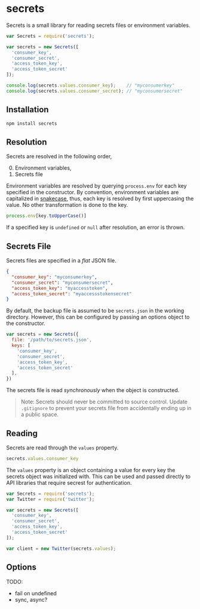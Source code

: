 # secrets

Secrets is a small library for reading secrets files or environment variables.

```javascript
var Secrets = require('secrets');

var secrets = new Secrets([
  'consumer_key',
  'consumer_secret',
  'access_token_key',
  'access_token_secret'
]);

console.log(secrets.values.consumer_key);    // "myconsumerkey"
console.log(secrets.values.consumer_secret); // "myconsumersecret"
```

## Installation

```sh
npm install secrets
```

## Resolution

Secrets are resolved in the following order,

0. Environment variables,
0. Secrets file

Environment variables are resolved by querying `process.env` for each key
specified in the constructor. By convention, environment variables are
capitalized in [snakecase][snakecase], thus, each key is resolved by first
uppercasing the value. No other transformation is done to the key.

```javascript
process.env[key.toUpperCase()]
```

If a specified key is `undefined` or `null` after resolution, an error
is thrown.

## Secrets File

Secrets files are specified in a _flat_ JSON file.

```json
{
  "consumer_key": "myconsumerkey",
  "consumer_secret": "myconsumersecret",
  "access_token_key": "myaccesstoken",
  "access_token_secret": "myaccessstokensecret"
}
```

By default, the backup file is assumed to be `secrets.json` in the working
directory. However, this can be configured by passing an options object to the
constructor.

```javascript
var secrets = new Secrets({
  file: '/path/to/secrets.json',
  keys: [
    'consumer_key',
    'consumer_secret',
    'access_token_key',
    'access_token_secret'
  ],
})
```

The secrets file is read _synchronously_ when the object is constructed.

> Note: Secrets should never be committed to source control. Update `.gitignore`
> to prevent your secrets file from accidentally ending up in a public space.

## Reading

Secrets are read through the `values` property.

```javascript
secrets.values.consumer_key
```

The `values` property is an object containing a value for every key the
secrets object was initialized with. This can be used and passed directly
to API libraries that require secrest for authentication.

```javascript
var Secrets = require('secrets');
var Twitter = require('twitter');

var secrets = new Secrets([
  'consumer_key',
  'consumer_secret',
  'access_token_key',
  'access_token_secret'
]);

var client = new Twitter(secrets.values);
```
## Options

TODO:

* fail on undefined
* sync, async?

[snakecase]: http://en.wikipedia.org/wiki/Snake_case
